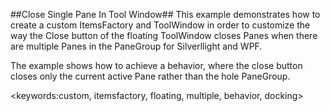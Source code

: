 ##Close Single Pane In Tool Window##
This example demonstrates how to create a custom ItemsFactory and ToolWindow in order to customize the way the Close button of the floating ToolWindow closes Panes when there are multiple Panes in the PaneGroup for Silverllight and WPF.

The example shows how to achieve a behavior, where the close button closes only the current 
active Pane rather than the hole PaneGroup.

<keywords:custom, itemsfactory, floating, multiple, behavior, docking>